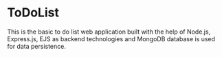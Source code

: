 # ToDoList
This is the basic to do list web application built with the help of Node.js, Express.js, EJS as backend technologies and MongoDB database is used for data persistence.  
